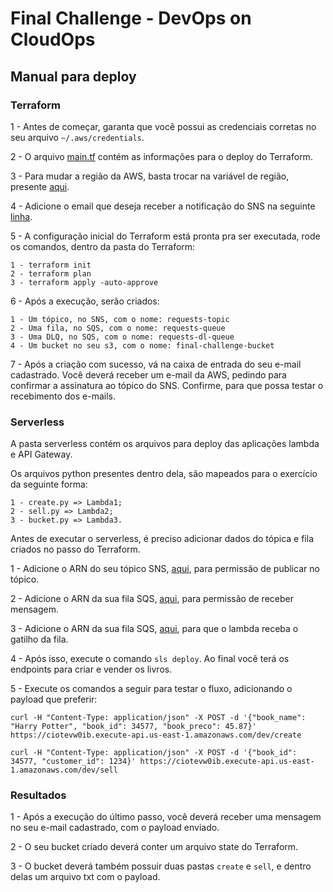 # Final Challenge - DevOps on CloudOps

## Manual para deploy

### Terraform

1 - Antes de começar, garanta que você possui as credenciais corretas no seu arquivo `~/.aws/credentials`.

2 - O arquivo [main.tf](https://github.com/mba-78aoj-grupo3/dev-ops-challenge/blob/main/terraform/main.tf) contém as informações para o deploy do Terraform.

3 - Para mudar a região da AWS, basta trocar na variável de região, presente [aqui](https://github.com/mba-78aoj-grupo3/dev-ops-challenge/blob/86112c265692dec73a99a81986e08adfdec903bf/terraform/main.tf#L9).

4 - Adicione o email que deseja receber a notificação do SNS na seguinte [linha](https://github.com/mba-78aoj-grupo3/dev-ops-challenge/blob/86112c265692dec73a99a81986e08adfdec903bf/terraform/main.tf#L19).

5 - A configuração inicial do Terraform está pronta pra ser executada, rode os comandos, dentro da pasta do Terraform: 

    
    1 - terraform init
    2 - terraform plan
    3 - terraform apply -auto-approve
    
6 - Após a execução, serão criados:

    1 - Um tópico, no SNS, com o nome: requests-topic
    2 - Uma fila, no SQS, com o nome: requests-queue
    3 - Uma DLQ, no SQS, com o nome: requests-dl-queue
    4 - Um bucket no seu s3, com o nome: final-challenge-bucket
    
7 - Após a criação com sucesso, vá na caixa de entrada do seu e-mail cadastrado. Você deverá receber um e-mail da AWS, pedindo para confirmar a assinatura ao tópico do SNS. Confirme, para que possa testar o recebimento dos e-mails.

### Serverless

A pasta serverless contém os arquivos para deploy das aplicações lambda e API Gateway. 

Os arquivos python presentes dentro dela, são mapeados para o exercício da seguinte forma:

    1 - create.py => Lambda1;
    2 - sell.py => Lambda2;
    3 - bucket.py => Lambda3.
   
Antes de executar o serverless, é preciso adicionar dados do tópica e fila criados no passo do Terraform.

1 - Adicione o ARN do seu tópico SNS, [aqui](https://github.com/mba-78aoj-grupo3/dev-ops-challenge/blob/86112c265692dec73a99a81986e08adfdec903bf/serverless/serverless.yml#L22), para permissão de publicar no tópico.

2 - Adicione o ARN da sua fila SQS, [aqui](https://github.com/mba-78aoj-grupo3/dev-ops-challenge/blob/86112c265692dec73a99a81986e08adfdec903bf/serverless/serverless.yml#L27), para permissão de receber mensagem.

3 - Adicione o ARN da sua fila SQS, [aqui](https://github.com/mba-78aoj-grupo3/dev-ops-challenge/blob/86112c265692dec73a99a81986e08adfdec903bf/serverless/serverless.yml#L57), para que o lambda receba o gatilho da fila.

4 - Após isso, execute o comando `sls deploy`. Ao final você terá os endpoints para criar e vender os livros.

5 - Execute os comandos a seguir para testar o fluxo, adicionando o payload que preferir:

    curl -H "Content-Type: application/json" -X POST -d '{"book_name": "Harry Potter", "book_id": 34577, "book_preco": 45.87}' https://ciotevw0ib.execute-api.us-east-1.amazonaws.com/dev/create
    
    curl -H "Content-Type: application/json" -X POST -d '{"book_id": 34577, "customer_id": 1234}' https://ciotevw0ib.execute-api.us-east-1.amazonaws.com/dev/sell
    
### Resultados

1 - Após a execução do último passo, você deverá receber uma mensagem no seu e-mail cadastrado, com o payload enviado.

2 - O seu bucket criado deverá conter um arquivo state do Terraform.

3 - O bucket deverá também possuir duas pastas `create` e `sell`, e dentro delas um arquivo txt com o payload.
